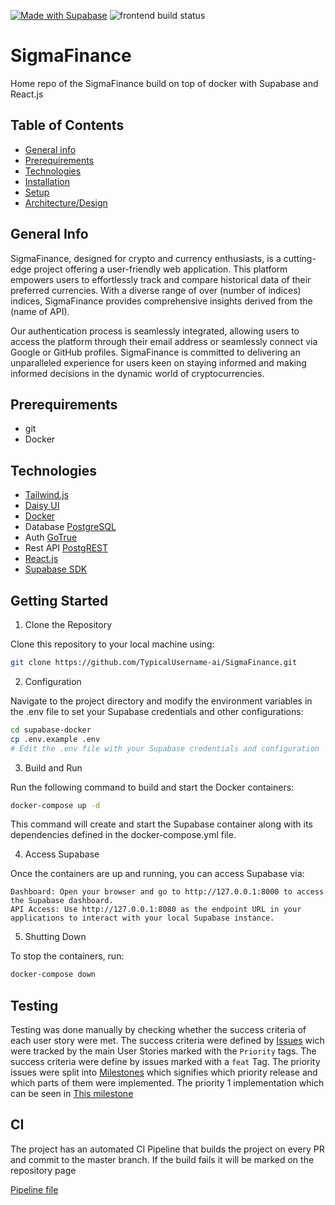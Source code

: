 [![Made with Supabase](https://supabase.com/badge-made-with-supabase.svg)](https://supabase.com)
![frontend build status](https://github.com/TypicalUsername-ai/SigmaFinance/actions/workflows/yarn-build.yml/badge.svg)

# SigmaFinance

Home repo of the SigmaFinance build on top of docker with Supabase and React.js

## Table of Contents
* [General info](#general-info)
* [Prerequirements](#prerequirements)
* [Technologies](#technologies)
* [Installation](#installation)
* [Setup](#setup)
* [Architecture/Design](#architecturedesign)

## General Info
SigmaFinance, designed for crypto and currency enthusiasts, is a cutting-edge project offering a user-friendly web application. This platform empowers users to effortlessly track and compare historical data of their preferred currencies. With a diverse range of over (number of indices) indices, SigmaFinance provides comprehensive insights derived from the (name of API).

Our authentication process is seamlessly integrated, allowing users to access the platform through their email address or seamlessly connect via Google or GitHub profiles. SigmaFinance is committed to delivering an unparalleled experience for users keen on staying informed and making informed decisions in the dynamic world of cryptocurrencies.
## Prerequirements

* git
* Docker

## Technologies

- [Tailwind.js](https://tailwindcss.com/)
- [Daisy UI](https://daisyui.com/)
- [Docker](https://www.docker.com/)
- Database [PostgreSQL](https://github.com/supabase/postgres)
- Auth [GoTrue](https://github.com/supabase/gotrue)
- Rest API [PostgREST](https://postgrest.org/en/stable/)
- [React.js](https://react.dev/)
- [Supabase SDK](https://supabase.com/docs/reference/javascript/installing)

## Getting Started
1. Clone the Repository

Clone this repository to your local machine using:

```bash
git clone https://github.com/TypicalUsername-ai/SigmaFinance.git
```

2. Configuration

Navigate to the project directory and modify the environment variables in the .env file to set your Supabase credentials and other configurations:

```bash
cd supabase-docker
cp .env.example .env
# Edit the .env file with your Supabase credentials and configuration
```

3. Build and Run

Run the following command to build and start the Docker containers:

```bash
docker-compose up -d
```

This command will create and start the Supabase container along with its dependencies defined in the docker-compose.yml file.

4. Access Supabase

Once the containers are up and running, you can access Supabase via:

    Dashboard: Open your browser and go to http://127.0.0.1:8000 to access the Supabase dashboard.
    API Access: Use http://127.0.0.1:8080 as the endpoint URL in your applications to interact with your local Supabase instance.

5. Shutting Down

To stop the containers, run:

```bash
docker-compose down
```

## Testing

Testing was done manually by checking whether the success criteria of each user story were met. 
The success criteria were defined by [Issues](https://github.com/typicalusername-ai/sigmafinance/issues) wich were tracked by the main User Stories marked with the `Priority` tags.
The success criteria were define by issues marked with a `feat` Tag.
The priority issues were split into [Milestones](https://github.com/typicalusername-ai/sigmafinance/milestones) which signifies which priority release and which parts of them were implemented.
The priority 1 implementation which can be seen in [This milestone](https://github.com/typicalusername-ai/sigmafinance/milestone/1)

## CI

The project has an automated CI Pipeline that builds the project on every PR and commit to the master branch. 
If the build fails it will be marked on the repository page 

[Pipeline file](../blob/master/.github/workflows/yarn-build.yml)
